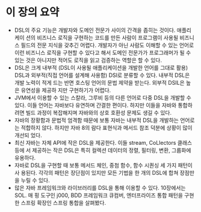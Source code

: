 # 이 장의 요약 
- DSL의 주요 기능은 개발자와 도메인 전문가 사이의 간격을 좁히는 것이다. 애플리케이 션의 비즈니스 로직을 구현하는 코드를 만든 사람이 프로그램이 사용될 비즈니스 필드의 전문 지식을 갖추긴 어렵다. 개발자가 아닌 사람도 이해할 수 있는 언어로 이런 비즈니스 로직을 구현할 수 있다고 해서 도메인 전문가가 프로그래머가 될 수 있는 것은 아니지만 적어도 로직을 읽고 검증하는 역할은 할 수 있다.
- DSL은 크게 내부적 (DSL이 사용될 애플리케이션을 개발한 언어를 그대로 활용) DSL과 외부적(직접 언어를 설계해 사용함) DSI로 분류할 수 있다. 내부적 DSL은 개발 노력이 적게 드는 반면 호스팅 언어의 문법 제약을 받는다. 외부적 DSIL은 높은 유연성을 제공하 지만 구현하기가 어렵다.
- JVM에서 이용할 수 있는 스칼라, 그루비 등의 다른 언어로 다중 DSL을 개발할 수 있다. 이들 언어는 자바보다 유연하며 간결한 편이다. 하지만 이들을 자바와 통합하려면 빌드 과정이 복잡해지며 자바와의 상호 호환성 문제도 생길 수 있다.
- 자바의 장황함과 문법적 엄격함 때문에 보통 자바는 내부적 DSL을 개발하는 언어로는 적합하지 않다. 하지만 자바 8의 람다 표현식과 메서드 참조 덕분에 상황이 많이 개선되 었다.
- 최신 자바는 자체 API에 작은 DSL을 제공한다. 이들 stream, CoLlectors 클래스 등에 서 제공하는 작은 DSL은 특히 컬렉션 데이터의 정렬, 필터링, 변환, 그룹화에 유용하다.
- 자바로 DSL을 구현할 때 보통 메서드 체인, 중첨 함수, 함수 시퀀싱 세 가지 패턴이 사 용된다. 각각의 패턴은 장단점이 있지만 모든 기법을 한 개의 DSL에 합쳐 장점만을 누릴 수 있다.
- 많은 자바 프레임워크와 라이브러리를 DSL을 통해 이용할 수 있다. 10장에서는 SOL. 매 핑 도구인 j000, BDD 프레임워크 큐컴버, 엔터프라이즈 통합 패턴을 구현한 스프링 확장인 스프링 통합을 살펴봤다.